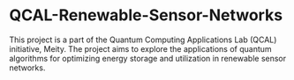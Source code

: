 # QCAL-Renewable-Sensor-Networks
This project is a part of the Quantum Computing Applications Lab (QCAL) initiative, Meity. The project aims to explore the applications of quantum algorithms for optimizing energy storage and utilization in renewable sensor networks.
